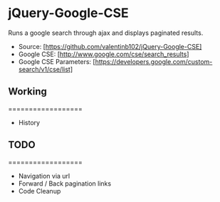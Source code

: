 jQuery-Google-CSE
==================

Runs a google search through ajax and displays paginated results.

* Source: [https://github.com/valentinb102/jQuery-Google-CSE]
* Google CSE: [http://www.google.com/cse/search_results]
* Google CSE Parameters: [https://developers.google.com/custom-search/v1/cse/list]

## Working
==================

* History

## TODO
==================

* Navigation via url
* Forward / Back pagination links
* Code Cleanup
